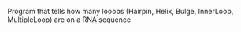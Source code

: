 Program that tells how many looops (Hairpin, Helix, Bulge, InnerLoop, MultipleLoop) are on a RNA sequence